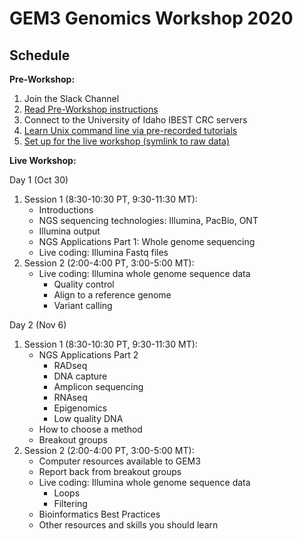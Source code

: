 # **GEM3 Genomics Workshop 2020**

## **Schedule**

**Pre-Workshop:**
1. Join the Slack Channel
2. [Read Pre-Workshop instructions](https://github.com/kimandrews/GEM3Genomics2020/tree/master/PreWorkshop)
3. Connect to the University of Idaho IBEST CRC servers
4. [Learn Unix command line via pre-recorded tutorials](https://github.com/kimandrews/GEM3Genomics2020/tree/master/PreWorkshop)
5. [Set up for the live workshop (symlink to raw data)](https://uidaho.zoom.us/rec/share/5yRT7O6dlWS6xlJFDJC_5zJmN5opA0HAW5UiSKi6d5JdnQchkNC2F2zOPL_OX001.6eMsCgGVr5BNExap?startTime=1600983926000)


**Live Workshop:**

Day 1 (Oct 30)
1.	Session 1 (8:30-10:30 PT, 9:30-11:30 MT):  
    - Introductions  
    - NGS sequencing technologies: Illumina, PacBio, ONT  
    - Illumina output  
    - NGS Applications Part 1: Whole genome sequencing  
    - Live coding: Illumina Fastq files  
2.	Session 2 (2:00-4:00 PT, 3:00-5:00 MT):  
    - Live coding: Illumina whole genome sequence data  
       - Quality control  
       - Align to a reference genome  
       - Variant calling  

Day 2 (Nov 6)
1.	Session 1 (8:30-10:30 PT, 9:30-11:30 MT):  
    - NGS Applications Part 2  
      - RADseq    
      - DNA capture  
      - Amplicon sequencing  
      - RNAseq  
      - Epigenomics  
      - Low quality DNA  
    - How to choose a method   
    - Breakout groups  
2. Session 2 (2:00-4:00 PT, 3:00-5:00 MT):  
   - Computer resources available to GEM3  
   - Report back from breakout groups  
   - Live coding: Illumina whole genome sequence data  
     - Loops  
     - Filtering  
   - Bioinformatics Best Practices  
   - Other resources and skills you should learn  
